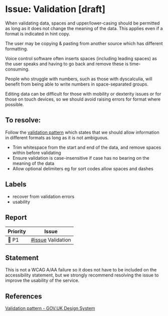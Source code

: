 # Issue: Validation [draft]

When validating data, spaces and upper/lower-casing should be permitted as long as it does not change the meaning of the data. This applies even if a format is indicated in hint copy.

The user may be copying & pasting from another source which has different formatting.

Voice control software often inserts spaces (including leading spaces) as the user speaks and having to go back and remove these is time-consuming.

People who struggle with numbers, such as those with dyscalculia, will benefit from being able to write numbers in space-separated groups.

Editing data can be difficult for those with mobility or dexterity issues or for those on touch devices, so we should avoid raising errors for format where possible.

## To resolve:
Follow the [validation pattern](https://design-system.service.gov.uk/patterns/validation/) which states that we should allow information in different formats as long as it is not ambiguous.

- Trim whitespace from the start and end of the data, and remove spaces within before validating
- Ensure validation is case-insensitive if case has no bearing on the meaning of the data
- Allow optional delimiters eg for sort codes allow spaces and dashes

## Labels

- recover from validation errors
- usability


## Report

| Priority | Issue |
|----------|-------|
| 🔴 P1    | [#issue]() Validation |

## Statement

This is not a WCAG A/AA failure so it does not have to be included on the accessibility statement, but we strongly recommend resolving the issue to improve the usability of the service.
## References

[Validation pattern - GOV.UK Design System](https://design-system.service.gov.uk/patterns/validation/)
